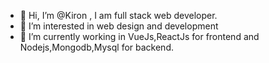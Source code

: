 - 👋 Hi, I’m @Kiron , I am full stack web developer.
- 👀 I’m interested in web design and development
- 🌱 I’m currently working in VueJs,ReactJs for frontend and Nodejs,Mongodb,Mysql for backend.



<!---
Kiron-jgec/Kiron-jgec is a ✨ special ✨ repository because its `README.md` (this file) appears on your GitHub profile.
You can click the Preview link to take a look at your changes.
--->
